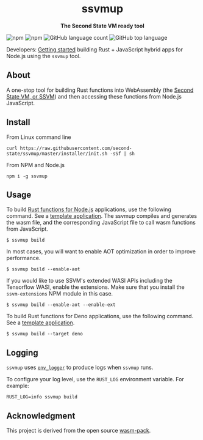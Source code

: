 <div align="center">
  <h1>ssvmup</h1>
  <p>
    <strong>The Second State VM ready tool</strong>
  </p>
</div>

![npm](https://img.shields.io/npm/v/ssvmup)
![npm](https://img.shields.io/npm/dt/ssvmup)
![GitHub language count](https://img.shields.io/github/languages/count/second-state/ssvmup)
![GitHub top language](https://img.shields.io/github/languages/top/second-state/ssvmup)

Developers: [Getting started](https://www.secondstate.io/articles/getting-started-with-rust-function/) building Rust + JavaScript hybrid apps for Node.js using the `ssvmup` tool.

## About

A one-stop tool for building Rust functions into WebAssembly (the [Second State VM, or SSVM](https://www.secondstate.io/ssvm/)) and then accessing these functions from Node.js JavaScript.

## Install

From Linux command line

```
curl https://raw.githubusercontent.com/second-state/ssvmup/master/installer/init.sh -sSf | sh
```

From NPM and Node.js

```
npm i -g ssvmup
```

## Usage

To build [Rust functions for Node.js](/articles/getting-started-with-rust-function) applications, use the following command. See a [template application](https://github.com/second-state/ssvm-nodejs-starter). The ssvmup compiles and generates the wasm file, and the corresponding JavaScript file to call wasm functions from JavaScript.

```
$ ssvmup build
```

In most cases, you will want to enable AOT optimization in order to improve performance.

```
$ ssvmup build --enable-aot
```

If you would like to use SSVM's extended WASI APIs including the Tensorflow WASI, enable the extensions. Make sure that you install the `ssvm-extensions` NPM module in this case.

```
$ ssvmup build --enable-aot --enable-ext
```

To build Rust functions for Deno applications, use the following command. See a [template application](https://github.com/second-state/ssvm-deno-starter).

```
$ ssvmup build --target deno
```

## Logging

`ssvmup` uses [`env_logger`] to produce logs when `ssvmup` runs.

To configure your log level, use the `RUST_LOG` environment variable. For example:

```
RUST_LOG=info ssvmup build
```

[`env_logger`]: https://crates.io/crates/env_logger

## Acknowledgment

This project is derived from the open source [wasm-pack].

[wasm-pack]: https://github.com/rustwasm/wasm-pack

